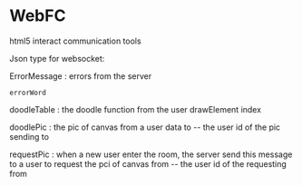 WebFC
=====

html5 interact communication tools

Json type for websocket:

ErrorMessage : errors from the server
	
	errorWord 

doodleTable : the doodle function from the user
		drawElement
		index

doodlePic : the pic of canvas from a user
		data
		to -- the user id of the pic sending to

requestPic : when a new user enter the room, the server send this message to a user to request the pci of canvas
		from -- the user id of the requesting from	
